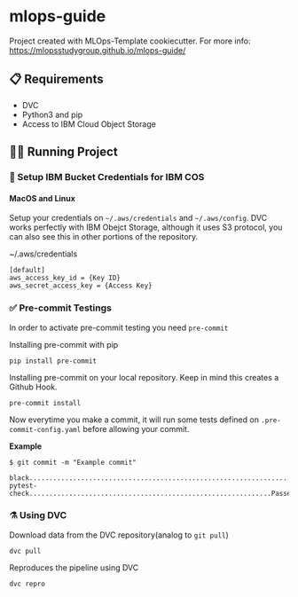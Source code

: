 # mlops-guide

Project created with MLOps-Template cookiecutter. For more info: https://mlopsstudygroup.github.io/mlops-guide/


## 📋 Requirements

* DVC
* Python3 and pip
* Access to IBM Cloud Object Storage

## 🏃🏻 Running Project

### 🔑 Setup IBM Bucket Credentials for IBM COS

#### MacOS and Linux
Setup your credentials on ```~/.aws/credentials``` and ```~/.aws/config```. DVC works perfectly with IBM Obejct Storage, although it uses S3 protocol, you can also see this in other portions of the repository.


~/.aws/credentials

```credentials
[default]
aws_access_key_id = {Key ID}
aws_secret_access_key = {Access Key}
```


### ✅ Pre-commit Testings

In order to activate pre-commit testing you need ```pre-commit```

Installing pre-commit with pip
```
pip install pre-commit
```

Installing pre-commit on your local repository. Keep in mind this creates a Github Hook.
```
pre-commit install
```

Now everytime you make a commit, it will run some tests defined on ```.pre-commit-config.yaml``` before allowing your commit.

**Example**
```
$ git commit -m "Example commit"

black....................................................................Passed
pytest-check.............................................................Passed
```


### ⚗️ Using DVC

Download data from the DVC repository(analog to ```git pull```)
```
dvc pull
```

Reproduces the pipeline using DVC
```
dvc repro
```